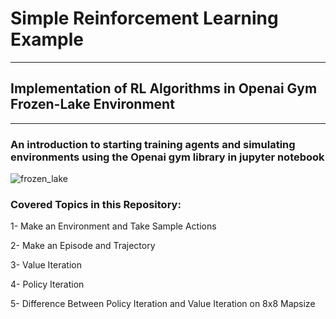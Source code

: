 # Simple Reinforcement Learning Example
***
## Implementation of RL Algorithms in Openai Gym Frozen-Lake Environment
***
### An introduction to starting training agents and simulating environments using the Openai gym library in jupyter notebook 

![frozen_lake](https://github.com/ariankhanjani/Frozen-Lake-Openai-Gym/assets/89731483/4cc8850a-81c2-4132-87d8-401e2663e52c)

### Covered Topics in this Repository:

1- Make an Environment and Take Sample Actions

2- Make an Episode and Trajectory

3- Value Iteration

4- Policy Iteration

5- Difference Between Policy Iteration and Value Iteration on 8x8 Mapsize

